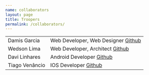 ```yaml
---
name: collaborators
layout: page
title: Troopers
permalink: /collaborators/
---
```

<div class="container">
<table class="table table-hover text-center margin-large-top">
  <tbody>
    <tr>
      <td>Damis Garcia</td>
      <td>
        Web Developer, Web Designer
        <a class='pull-right' href='https://github.com/damisgarcia' target='_blank'>Github</a>
      </td>
    </tr>  
    <tr>
      <td>Wedson Lima</td>
      <td>
        Web Developer, Architect
        <a class='pull-right' href='https://github.com/damisgarcia' target='_blank'>Github</a>
      </td>
    </tr>  
    <tr>
      <td>Davi Linhares</td>
      <td>
        Android Developer
        <a class='pull-right' href='https://github.com/damisgarcia' target='_blank'>Github</a>
      </td>
    </tr>  
    <tr>
      <td>Tiago Venâncio</td>
      <td>
        IOS Developer
        <a class='pull-right' href='https://github.com/damisgarcia' target='_blank'>Github</a>
      </td>
    </tr>  
  </tbody>
</table>
</div>
